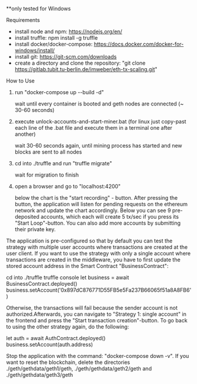 **only tested for Windows

Requirements

* install node and npm: https://nodejs.org/en/
* install truffle: npm install -g truffle
* install docker/docker-compose: https://docs.docker.com/docker-for-windows/install/
* install git: https://git-scm.com/downloads
* create a directory and clone the repository: "git clone https://gitlab.tubit.tu-berlin.de/imweber/eth-tx-scaling.git"

How to Use

1. run "docker-compose up --build -d"
   
    wait until every container is booted and geth nodes are connected (~ 30-60 seconds)

2. execute unlock-accounts-and-start-miner.bat (for linux just copy-past each line of the .bat file and
   execute them in a terminal one after another)
   
    wait 30-60 seconds again, until mining process has started and new blocks are sent to all nodes

3. cd into ./truffle and run "truffle migrate"

   wait for migration to finish

4. open a browser and go to "localhost:4200"

   below the chart is the "start recording" - button. After pressing the button, the application will
   listen for pending requests on the ethereum network and update the chart accordingly. Below you can see 9 pre-deposited 
   accounts, which each will create 5 tx/sec if you press its "Start Loop"-button. You can also add more accounts 
   by submitting their private key.
   
The application is pre-configured so that by default you can test the strategy with multiple user accounts where transactions are
created at the user client. If you want to use the strategy with only a single account where transactions
are created in the middleware, you have to first update the stored account address in the Smart Contract "BusinessContract":

cd into ./truffle
truffle console
let business = await BusinessContract.deployed()
business.setAccount('0x897dC876771D55FB5e5Fa237B66065f51a8A8FB6')

Otherwise, the transactions will fail because the sender account is not authorized.Afterwards, 
you can navigate to "Strategy 1: single account" in the frontend and press the 
"Start transaction creation"-button. To go back to using the other strategy again, 
do the following:

let auth = await AuthContract.deployed()
business.setAccount(auth.address)

Stop the application with the command: "docker-compose down -v". If you want to reset the
blockchain, delete the directories ./geth/gethdata/geth1/geth, ./geth/gethdata/geth2/geth
and ./geth/gethdata/geth3/geth